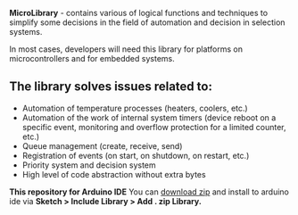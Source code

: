 **MicroLibrary** - contains various of logical functions and techniques to simplify some decisions in the field of automation and decision in selection systems.

In most cases, developers will need this library for platforms on microcontrollers and for embedded systems.

## The library solves issues related to:
- Automation of temperature processes (heaters, coolers, etc.)
- Automation of the work of internal system timers (device reboot on a specific event, monitoring and overflow protection for a limited counter, etc.)
- Queue management (create, receive, send)
- Registration of events (on start, on shutdown, on restart, etc.)
- Priority system and decision system
- High level of code abstraction without extra bytes

**This repository for Arduino IDE**
You can [download zip](https://github.com/stellar-creator/uMicroLibrary-arduino/archive/develop.zip) and install to arduino ide via **Sketch > Include Library > Add . zip Library.**
